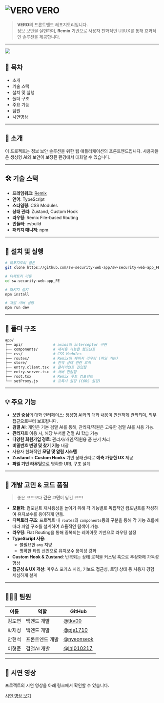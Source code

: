 # ![VERO](https://github.com/user-attachments/assets/fe4ad2f6-5c53-482b-8a90-3582d45878af) VERO

> **VERO**의 프론트엔드 레포지토리입니다.  
> 정보 보안을 실현하며,  **Remix** 기반으로 사용자 친화적인 UI/UX를 통해 효과적인 솔루션을 제공합니다.
---
 <img src="https://github.com/user-attachments/assets/3971e081-340d-4853-ac38-564618c4a325"/>
 
## 📌 목차

- 소개
- 기술 스택
- 설치 및 실행
- 폴더 구조
- 주요 기능
- 팀원
- 시연영상

---

## 🧾 소개

이 프로젝트는 정보 보안 솔루션을 위한 웹 애플리케이션의 프론트엔드입니다. 
사용자들은 생성형 AI와 보안이 보장된 환경에서 대화할 수 있습니다.

---



## 🛠️ 기술 스택

- **프레임워크**: [Remix](https://remix.run/)
- **언어**: TypeScript
- **스타일링**: CSS Modules
- **상태 관리**: Zustand, Custom Hook
- **라우팅**:  Remix File-based Routing
- **번들러**: esbuild
- **패키지 매니저**: npm

---

## 🚀 설치 및 실행

```bash
# 레포지토리 클론
git clone https://github.com/sw-security-web-app/sw-security-web-app_FE.git

# 디렉토리 이동
cd sw-security-web-app_FE

# 패키지 설치
npm install

# 개발 서버 실행
npm run dev
```
---

## 📁 폴더 구조
```bash
app/
├── api/              # axios의 interceptor 구현
├── components/       # 재사용 가능한 컴포넌트
├── css/              # CSS Modules
├── routes/           # Remix의 페이지 라우팅 (파일 기반)
├── store/            # 전역 상태 관련 로직
├── entry.client.tsx  # 클라이언트 진입점
├── entry.server.tsx  # 서버 진입점
├── root.tsx          # Remix 루트 컴포넌트
└── setProxy.js       # 프록시 설정 (CORS 설정)
```

---

## 💡 주요 기능

- **보안 중심**의 대화 인터페이스: 생성형 AI와의 대화 내용이 안전하게 관리되며, 외부 접근으로부터 보호됩니다. 
- **검열 AI**: 개인은 기본 검열 AI를 통해, 관리자/직원은 고유한 검열 AI를 사용 가능.
- **관리자**로 이용 시, 해당 부서별 검열 AI 학습 기능
- **다양한 회원가입 경로**: 관리자/개인/직원용 폼 분기 처리 
- **비밀번호 변경 및 찾기 기능** 내장  
- 사용자 친화적인 **모달 및 알림 시스템**  
- **Zustand + Custom Hooks** 기반 상태관리로 **예측 가능한 UX** 제공  
- **파일 기반 라우팅**으로 명확한 URL 구조 설계  

---

## 🧠 개발 고민 & 코드 품질

> 좋은 코드보다 **깊은 고민**이 담긴 코드!

- **모듈화**: 컴포넌트 재사용성을 높이기 위해 각 기능별로 독립적인 컴포넌트를 작성하여 유지보수를 용이하게 만듦.
- **디렉토리 구조**: 프로젝트 내 `routes`와 `components`등의 구분을 통해 각 기능 흐름에 따라 파일 구조를 설계하여 효율적인 탐색이 가능.
- **라우팅**: Flat Routing을 통해 중복되는 레이아웃 기반으로 라우팅 설정  
- **TypeScript 사용**:  
  - 불필요한 `any` 지양  
  - 명확한 타입 선언으로 유지보수 용이성 강화  
- **Custom Hook & Zustand**: 반복되는 상태 로직을 커스텀 훅으로 추상화해 가독성 향상  
- **접근성 & UX 개선**: 마우스 포커스 처리, 키보드 접근성, 로딩 상태 등 사용자 경험 세심하게 설계  

---

## 🧑‍🤝‍🧑 팀원

| 이름   | 역할              | GitHub                                 |
|--------|-------------------|----------------------------------------|
| 김도연 | 백엔드 개발   | [@tkv00](https://github.com/tkv00) |
| 박재성 | 백엔드 개발 | [@pjs1710](https://github.com/pjs1710) |
| 안현석 |프론트엔드 개발| [@nyeonseok](https://github.com/nyeonseok)   |
| 이형준 |검열AI 개발| [@lhj010217](https://github.com/lhj010217)   |

---

## 🎥 시연 영상

프로젝트의 시연 영상을 아래 링크에서 확인할 수 있습니다.  

[시연 영상 보기](https://youtu.be/s5xHGf2D68M)

